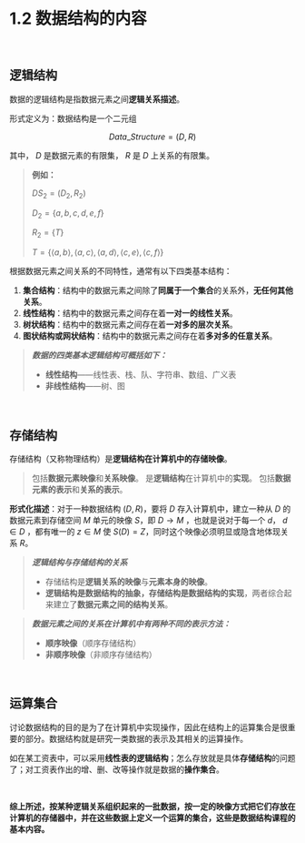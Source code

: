 # 1.2 数据结构的内容

<br>

## 逻辑结构

数据的逻辑结构是指数据元素之间**逻辑关系描述**。

形式定义为：数据结构是一个二元组

$$Data \_ Structure = (D, R)$$

其中， $D$ 是数据元素的有限集， $R$ 是 $D$ 上关系的有限集。

> **例如：**
>
> $DS_2 = (D_2, R_2)$
>
> $D_2 = \{ a, b, c, d, e, f \}$
>
> $R_2 = \{ T \}$
>
> $T = \{ \langle a, b \rangle, \langle a, c \rangle, \langle a, d \rangle, \langle c, e \rangle, \langle c, f \rangle \}$

根据数据元素之间关系的不同特性，通常有以下四类基本结构：

1. **集合结构**：结构中的数据元素之间除了**同属于一个集合**的关系外，**无任何其他关系**。
2. **线性结构**：结构中的数据元素之间存在着**一对一的线性关系**。
3. **树状结构**：结构中的数据元素之间存在着**一对多的层次关系**。
4. **图状结构或网状结构**：结构中的数据元素之间存在着**多对多的任意关系**。

> **_数据的四类基本逻辑结构可概括如下：_**
>
> - **线性结构**——线性表、栈、队、字符串、数组、广义表
> - **非线性结构**——树、图

<br>

## 存储结构

存储结构（又称物理结构）是**逻辑结构在计算机中的存储映像**。

> 包括**数据元素映像**和**关系映像**。
> 是**逻辑结构**在计算机中的**实现**。
> 包括**数据元素的表示**和**关系的表示**。

**形式化描述**：对于一种数据结构 $(D, R)$，要将 $D$ 存入计算机中，建立一种从 $D$ 的数据元素到存储空间 $M$ 单元的映像 $S$，即 $D → M$ ，也就是说对于每一个 $d$， $d ∈ D$ ，都有唯一的 $z ∈ M$ 使 $S(D) = Z$，同时这个映像必须明显或隐含地体现关系 $R$。

> **_逻辑结构与存储结构的关系_**
>
> - 存储结构是**逻辑关系的映像**与**元素本身的映像**。
> - **逻辑结构是数据结构的抽象，存储结构是数据结构的实现**，两者综合起来建立了**数据元素之间的结构关系**。

> **_数据元素之间的关系在计算机中有两种不同的表示方法：_**
>
> - **顺序映像**（顺序存储结构）
> - **非顺序映像**（非顺序存储结构）

<br>

## 运算集合

讨论数据结构的目的是为了在计算机中实现操作，因此在结构上的运算集合是很重要的部分。数据结构就是研究一类数据的表示及其相关的运算操作。

如在某工资表中，可以采用**线性表的逻辑结构**；怎么存放就是具体**存储结构**的问题了；对工资表作出的增、删、改等操作就是数据的**操作集合**。

<br>

**综上所述，按某种逻辑关系组织起来的一批数据，按一定的映像方式把它们存放在计算机的存储器中，并在这些数据上定义一个运算的集合，这些是数据结构课程的基本内容。**
